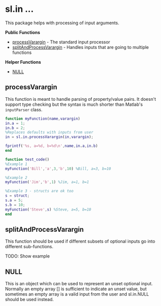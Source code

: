 # sl.in ... #

This package helps with processing of input arguments.

**Public Functions**
- [processVarargin](#processvarargin) - The standard input processor
- [splitAndProcessVarargin](#splitandprocessvarargin) - Handles inputs that are going to multiple functions

**Helper Functions**
- [NULL](#null)





## processVarargin ##

This function is meant to handle parsing of property/value pairs. It doesn't support type checking but the syntax is much shorter than Matlab's `inputParser` class. 

```matlab
function myFunction(name,varargin)
in.a = 1;
in.b = 2;
%Replaces defaults with inputs from user
in = sl.in.processVarargin(in,varargin);

fprintf('%s, a=%d, b=%d\n',name,in.a,in.b)
end

function test_code()
%Example 1
myFunction('Bill','a',3,'b',10) %Bill, a=3, b=10

%Example 2
myFunction('Jim','b',1) %Jim, a=1, b=1

%Example 3 - structs are ok too
s = struct;
s.a = 5;
s.b = 10;
myFunction('Steve',s) %Steve, a=5, b=10
end
```




## splitAndProcessVarargin ##

This function should be used if different subsets of optional inputs go into different sub-functions.

TODO: Show example

## NULL ##

This is an object which can be used to represent an unset optional input. Normally an empty array [] is sufficient to indicate an unset value, but sometimes an empty array is a valid input from the user and sl.in.NULL should be used instead.
